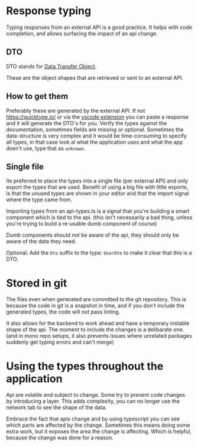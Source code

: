 # Response typing

Typing responses from an external API is a good practice. It helps with code completion, and allows surfacing the impact of an api change.

## DTO

DTO stands for [Data Transfer Object](https://en.wikipedia.org/wiki/Data_transfer_object).

These are the object shapes that are retrieved or sent to an external API.

## How to get them

Preferably these are generated by the external API.
If not https://quicktype.io/ or via the [vscode extension](https://marketplace.visualstudio.com/items?itemName=quicktype.quicktype) you can paste a response and it will generate the DTO's for you.
Verify the types against the documentation, sometimes fields are missing or optional.
Sometimes the data-structure is very complex and it would be time-consuming to specify all types, in that case look al what the application uses and what the app doen't use, type that as `unknown`.

## Single file

Its preferred to place the types into a single file (per external API) and only export the types that are used.
Benefit of using a big file with little exports, is that the unused types are shown in your editor and that the import signal where the type came from.

Importing types from an api-types.ts is a signal that you're building a smart component which is tied to the api.
(this isn't necessarily a bad thing, unless you're trying to build a re-usable dumb component of course)

Dumb components should not be aware of the api, they should only be aware of the data they need.

Optional: Add the `Dto` suffix to the type: `UserDto` to make it clear that this is a DTO.

# Stored in git

The files even when generated are committed to the git repository.
This is because the code in git is a snapshot in time, and if you don't include the generated types, the code will not pass linting.

It also allows for the backend to work ahead and have a temporary instable shape of the api.
The moment to include the changes is a delibarate one.
(and in mono repo setups, it also prevents issues where unrelated packages suddenly get typing errors and can't merge)

# Using the types throughout the application

Api are volatile and subject to change. Some try to prevent code changes by introducing a layer.
This adds complexity, you can no longer use the network tab to see the shape of the data.

Embrace the fact that apis change and by using typescript you can see which parts are affected by the change.
Sometimes this means doing some extra work, but it exposes the area the change is affecting.
Which is helpful, because the change was done for a reason.
